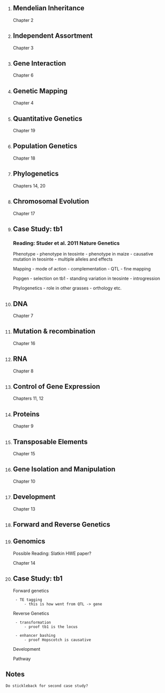 1. ## Mendelian Inheritance
	Chapter 2

1. ## Independent Assortment
	Chapter 3

1. ## Gene Interaction
	Chapter 6

1. ## Genetic Mapping
	Chapter 4

1. ## Quantitative Genetics
	Chapter 19

1. ## Population Genetics
	Chapter 18

1. ## Phylogenetics
	Chapters 14, 20

1. ## Chromosomal Evolution
	Chapter 17

1. ## Case Study: tb1
	### Reading: Studer et al. 2011 Nature Genetics

	Phenotype
		- phenotype in teosinte
		- phenotype in maize
		- causative mutation in teosinte
		- multiple alleles and effects

	Mapping
		- mode of action
		- complementation
		- QTL
		- fine mapping

	Popgen
		- selection on tb1
		- standing variation in teosinte
		- introgression

	Phylogenetics
		- role in other grasses
		- orthology etc.

1. ## DNA
	Chapter 7

1. ## Mutation & recombination
	Chapter 16 

1. ## RNA
	Chapter 8

1. ## Control of Gene Expression
	Chapters 11, 12

1. ## Proteins
	Chapter 9

1. ## Transposable Elements
	Chapter 15

1. ## Gene Isolation and Manipulation
	Chapter 10

1. ## Development
	Chapter 13

1. ## Forward and Reverse Genetics	

1. ## Genomics
	Possible Reading: Slatkin HWE paper?

	Chapter 14

1. ## Case Study: tb1
	Forward genetics

		- TE tagging
			- this is how went from QTL -> gene

	Reverse Genetics	

		- transformation
			- proof tb1 is the locus

		- enhancer bashing
			- proof Hopscotch is causative

	Development

	Pathway

## Notes
	Do stickleback for second case study?
